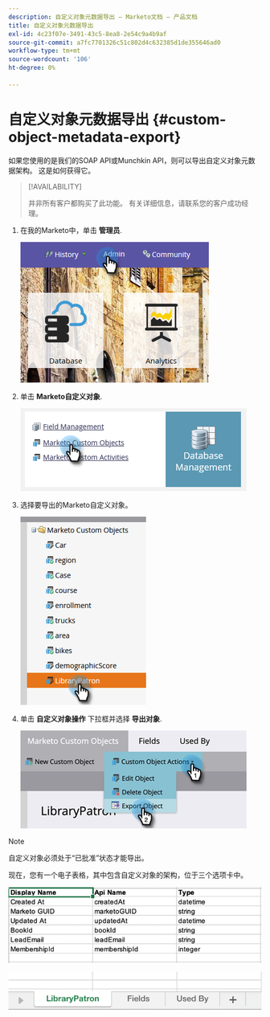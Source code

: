 ```yaml
---
description: 自定义对象元数据导出 — Marketo文档 — 产品文档
title: 自定义对象元数据导出
exl-id: 4c23f07e-3491-43c5-8ea8-2e54c9a4b9af
source-git-commit: a7fc7701326c51c802d4c632385d1de355646ad0
workflow-type: tm+mt
source-wordcount: '106'
ht-degree: 0%

---
```


# 自定义对象元数据导出 {#custom-object-metadata-export}

如果您使用的是我们的SOAP API或Munchkin API，则可以导出自定义对象元数据架构。 这是如何获得它。

>[!AVAILABILITY]
>
>并非所有客户都购买了此功能。 有关详细信息，请联系您的客户成功经理。

1. 在我的Marketo中，单击 **管理员**.

   ![](assets/custom-object-metadata-export-1.png)

1. 单击 **Marketo自定义对象**.

   ![](assets/custom-object-metadata-export-2.png)

1. 选择要导出的Marketo自定义对象。

   ![](assets/custom-object-metadata-export-3.png)

1. 单击 **自定义对象操作** 下拉框并选择 **导出对象**.

   ![](assets/custom-object-metadata-export-4.png)

>[!NOTE]
>
>自定义对象必须处于“已批准”状态才能导出。

现在，您有一个电子表格，其中包含自定义对象的架构，位于三个选项卡中。

![](assets/custom-object-metadata-export-5.png)

![](assets/custom-object-metadata-export-6.png)
